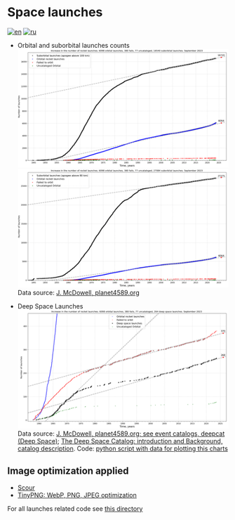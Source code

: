 # Space launches

[![en](https://img.shields.io/badge/lang-en-red.svg)](README.md)
[![ru](https://img.shields.io/badge/lang-ru-green.svg)](README-ru.md)

* Orbital and suborbital launches counts
![Orbital and suborbital (apogee >100km) launches counts](./launches-orb-suborb-100km-linfit.png "Orbital and suborbital (apogee <100km) launches counts with linear regression fits. Special list of marginal (orbital-energy) launches and Orbital Launch Failures are also included")
![Orbital and suborbital (apogee >80km) launches counts](./launches-orb-suborb-80km-linfit.png "Orbital and suborbital (apogee <80km) launches counts with linear regression fits. Special list of marginal (orbital-energy) launches and Orbital Launch Failures are also included")
Data source: [J. McDowell, planet4589.org](https://planet4589.org/space/gcat/web/launch/ldes.html)

* Deep Space Launches
![Deep space launches counts](./launches-orb-deep-linfit.png "Deep space launches counts with linear regression fits. Special list of marginal (orbital-energy) launches and Orbital Launch Failures are also included")
Data source: [J. McDowell, planet4589.org; see event catalogs, deepcat (Deep Space)](https://planet4589.org/space/gcat/web/cat/);
[The Deep Space Catalog: introduction and Background, catalog description](https://www.planet4589.org/space/deepcat/).
Code: [python script with data for plotting this charts](../../src/astrodata/launches/plot_launches_orb_suborb_graph.py)

## Image optimization applied

* [Scour](https://github.com/scour-project/scour)
* [TinyPNG: WebP, PNG, JPEG optimization](https://tinypng.com/)

For all launches related code see [this directory](../../src/astrodata/launches/)
